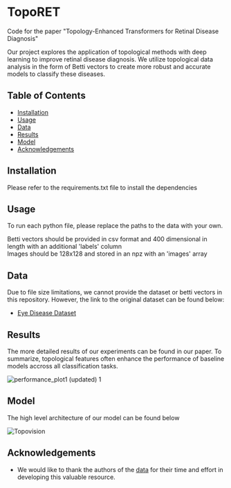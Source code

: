 # TopoRET
Code for the paper "Topology-Enhanced Transformers for Retinal Disease Diagnosis" <br />

Our project explores the application of topological methods with deep learning to improve retinal disease diagnosis. We utilize topological data analysis in the form of Betti vectors to create more robust and accurate models to classify these diseases. <br /> 

## Table of Contents
* [Installation](#installation)
* [Usage](#usage)
* [Data](#data)
* [Results](#results)
* [Model](#model) 
* [Acknowledgements](#acknowledgements)





## Installation
Please refer to the requirements.txt file to install the dependencies

## Usage
To run each python file, please replace the paths to the data with your own. <br />

Betti vectors should be provided in csv format and 400 dimensional in length with an additional 'labels' column <br />
Images should be 128x128 and stored in an npz with an 'images' array 



## Data
Due to file size limitations, we cannot provide the dataset or betti vectors in this repository. However, the link to the original dataset can be found below: <br />
* [Eye Disease Dataset](https://data.mendeley.com/datasets/s9bfhswzjb/1)

## Results

The more detailed results of our experiments can be found in our paper. To summarize, topological features often enhance the performance of baseline models accross all classification tasks.

![performance_plot1 (updated) 1](https://github.com/user-attachments/assets/9e977c8f-b695-48b9-a241-ddc298371db9)

## Model 

The high level architecture of our model can be found below

![Topovision](https://github.com/user-attachments/assets/05abfc27-833a-4afd-aa2e-cc550c204f1d)


## Acknowledgements 
* We would like to thank the authors of the [data](#data) for their time and effort in developing this valuable resource.
